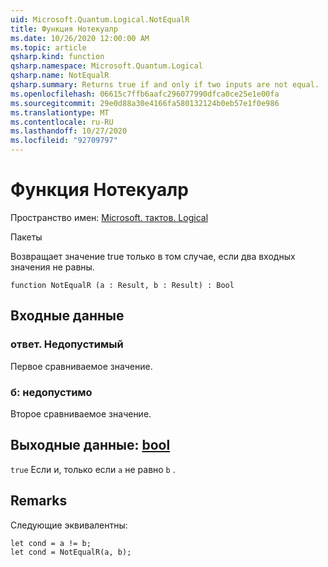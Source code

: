 ```yaml
---
uid: Microsoft.Quantum.Logical.NotEqualR
title: Функция Нотекуалр
ms.date: 10/26/2020 12:00:00 AM
ms.topic: article
qsharp.kind: function
qsharp.namespace: Microsoft.Quantum.Logical
qsharp.name: NotEqualR
qsharp.summary: Returns true if and only if two inputs are not equal.
ms.openlocfilehash: 06615c7ffb6aafc296077990dfca0ce25e1e00fa
ms.sourcegitcommit: 29e0d88a30e4166fa580132124b0eb57e1f0e986
ms.translationtype: MT
ms.contentlocale: ru-RU
ms.lasthandoff: 10/27/2020
ms.locfileid: "92709797"
---
```

# <a name="notequalr-function"></a>Функция Нотекуалр

Пространство имен: [Microsoft. тактов. Logical](xref:Microsoft.Quantum.Logical)

Пакеты [](https://nuget.org/packages/)


Возвращает значение true только в том случае, если два входных значения не равны.

```qsharp
function NotEqualR (a : Result, b : Result) : Bool
```


## <a name="input"></a>Входные данные

### <a name="a--__invalidresult__"></a>ответ. __Недопустимый <Result>__

Первое сравниваемое значение.


### <a name="b--__invalidresult__"></a>б: __недопустимо <Result>__

Второе сравниваемое значение.



## <a name="output--bool"></a>Выходные данные: [bool](xref:microsoft.quantum.lang-ref.bool)

`true` Если и, только если `a` не равно `b` .

## <a name="remarks"></a>Remarks

Следующие эквивалентны:

```Q#
let cond = a != b;
let cond = NotEqualR(a, b);
```